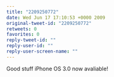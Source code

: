 ```yaml
---
title: "2209250772"
date: Wed Jun 17 17:10:53 +0000 2009
original-tweet-id: "2209250772"
retweets: 0
favorites: 0
reply-tweet-id: ""
reply-user-id: ""
reply-user-screen-name: ""
---
```

Good stuff iPhone OS 3.0 now avaliable!
